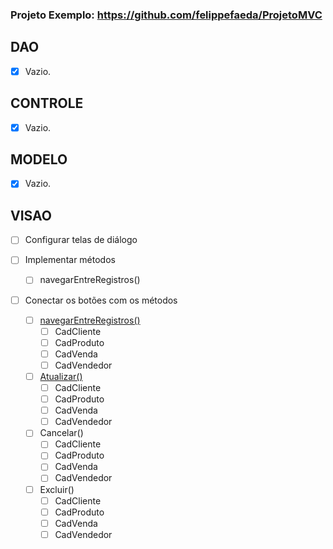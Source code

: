 ### Projeto Exemplo: https://github.com/felippefaeda/ProjetoMVC

## DAO
- [X] Vazio.

## CONTROLE
- [X] Vazio.

## MODELO
- [X] Vazio.

## VISAO
- [ ] Configurar telas de diálogo

- [ ] Implementar métodos
  - [ ] navegarEntreRegistros()

- [ ] Conectar os botões com os métodos
  - [ ] [navegarEntreRegistros()](https://classroom.google.com/u/0/c/NDU1MDQxMDUxMjgx/m/NDkxMDc0MDIxNTgy/details)
    - [ ] CadCliente
    - [ ] CadProduto
    - [ ] CadVenda
    - [ ] CadVendedor
  - [ ] [Atualizar()](https://classroom.google.com/u/0/c/NDU1MDQxMDUxMjgx/m/NDkxNTE3MTA3ODgz/details)
    - [ ] CadCliente
    - [ ] CadProduto
    - [ ] CadVenda
    - [ ] CadVendedor
  - [ ] Cancelar()
    - [ ] CadCliente
    - [ ] CadProduto
    - [ ] CadVenda
    - [ ] CadVendedor
  - [ ] Excluir()
    - [ ] CadCliente
    - [ ] CadProduto
    - [ ] CadVenda
    - [ ] CadVendedor
